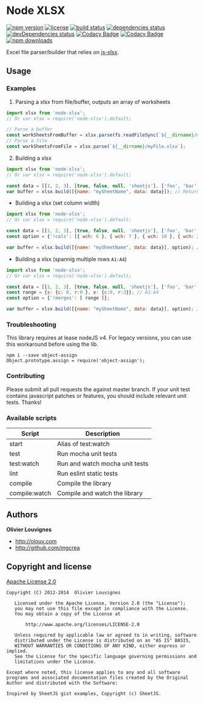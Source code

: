 # Node XLSX

[![npm version](https://img.shields.io/npm/v/node-xlsx.svg?style=flat)](https://www.npmjs.com/package/node-xlsx)
[![license](https://img.shields.io/github/license/mgcrea/node-xlsx.svg?style=flat)](https://tldrlegal.com/license/apache-license-2.0-(apache-2.0))
[![build status](http://img.shields.io/travis/mgcrea/node-xlsx/master.svg?style=flat)](http://travis-ci.org/mgcrea/node-xlsx)
[![dependencies status](https://img.shields.io/david/mgcrea/node-xlsx.svg?style=flat)](https://david-dm.org/mgcrea/node-xlsx)
[![devDependencies status](https://img.shields.io/david/dev/mgcrea/node-xlsx.svg?style=flat)](https://david-dm.org/mgcrea/node-xlsx#info=devDependencies)
[![Codacy Badge](https://api.codacy.com/project/badge/Grade/5bbea5e7b2084c2586e5599cda6aefc8)](https://www.codacy.com/app/mgcrea/node-xlsx?utm_source=github.com&amp;utm_medium=referral&amp;utm_content=mgcrea/node-xlsx&amp;utm_campaign=Badge_Grade)
[![Codacy Badge](https://api.codacy.com/project/badge/Coverage/5bbea5e7b2084c2586e5599cda6aefc8)](https://www.codacy.com/app/mgcrea/node-xlsx?utm_source=github.com&utm_medium=referral&utm_content=mgcrea/node-xlsx&utm_campaign=Badge_Coverage)
[![npm downloads](https://img.shields.io/npm/dm/node-xlsx.svg)](https://www.npmjs.com/package/node-xlsx)

Excel file parser/builder that relies on [js-xlsx](https://github.com/SheetJS/js-xlsx).


## Usage

### Examples

1. Parsing a xlsx from file/buffer, outputs an array of worksheets

```js
import xlsx from 'node-xlsx';
// Or var xlsx = require('node-xlsx').default;

// Parse a buffer
const workSheetsFromBuffer = xlsx.parse(fs.readFileSync(`${__dirname}/myFile.xlsx`));
// Parse a file
const workSheetsFromFile = xlsx.parse(`${__dirname}/myFile.xlsx`);
```

2. Building a xlsx

```js
import xlsx from 'node-xlsx';
// Or var xlsx = require('node-xlsx').default;

const data = [[1, 2, 3], [true, false, null, 'sheetjs'], ['foo', 'bar', new Date('2014-02-19T14:30Z'), '0.3'], ['baz', null, 'qux']];
var buffer = xlsx.build([{name: "mySheetName", data: data}]); // Returns a buffer
```

  * Building a xlsx (set column width)
```js
import xlsx from 'node-xlsx';
// Or var xlsx = require('node-xlsx').default;

const data = [[1, 2, 3], [true, false, null, 'sheetjs'], ['foo', 'bar', new Date('2014-02-19T14:30Z'), '0.3'], ['baz', null, 'qux']]
const option = {'!cols': [{ wch: 6 }, { wch: 7 }, { wch: 10 }, { wch: 20 } ]};

var buffer = xlsx.build([{name: "mySheetName", data: data}], option); // Returns a buffer
```

  * Building a xlsx (spannig multiple rows `A1:A4`)
```js
import xlsx from 'node-xlsx';
// Or var xlsx = require('node-xlsx').default;

const data = [[1, 2, 3], [true, false, null, 'sheetjs'], ['foo', 'bar', new Date('2014-02-19T14:30Z'), '0.3'], ['baz', null, 'qux']];
const range = {s: {c: 0, r:0 }, e: {c:0, r:3}}; // A1:A4
const option = {'!merges': [ range ]};

var buffer = xlsx.build([{name: "mySheetName", data: data}], option); // Returns a buffer
```
  

### Troubleshooting

This library requires at lease nodeJS v4. For legacy versions, you can use this workaround before using the lib.

```
npm i --save object-assign
Object.prototype.assign = require('object-assign');
``` 


### Contributing

Please submit all pull requests the against master branch. If your unit test contains javascript patches or features, you should include relevant unit tests. Thanks!


### Available scripts

| **Script** | **Description** |
|----------|-------|
| start | Alias of test:watch |
| test | Run mocha unit tests |
| test:watch | Run and watch mocha unit tests |
| lint | Run eslint static tests |
| compile | Compile the library |
| compile:watch | Compile and watch the library |


## Authors

**Olivier Louvignes**

+ http://olouv.com
+ http://github.com/mgcrea


## Copyright and license

[Apache License 2.0](https://spdx.org/licenses/Apache-2.0.html)

```
Copyright (C) 2012-2014  Olivier Louvignes

   Licensed under the Apache License, Version 2.0 (the "License");
   you may not use this file except in compliance with the License.
   You may obtain a copy of the License at

       http://www.apache.org/licenses/LICENSE-2.0

   Unless required by applicable law or agreed to in writing, software
   distributed under the License is distributed on an "AS IS" BASIS,
   WITHOUT WARRANTIES OR CONDITIONS OF ANY KIND, either express or implied.
   See the License for the specific language governing permissions and
   limitations under the License.

Except where noted, this license applies to any and all software programs and associated documentation files created by the Original Author and distributed with the Software:

Inspired by SheetJS gist examples, Copyright (c) SheetJS.
```
